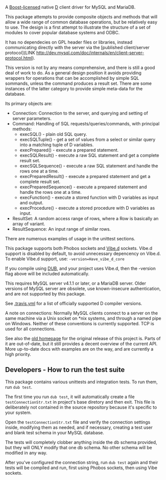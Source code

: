 A [Boost-licensed](http://www.boost.org/LICENSE_1_0.txt) native [D](http://dlang.org)
client driver for MySQL and MariaDB.

This package attempts to provide composite objects and methods that will
allow a wide range of common database operations, but be relatively easy to
use. The design is a first attempt to illustrate the structure of a set of
modules to cover popular database systems and ODBC.

It has no dependecies on GPL header files or libraries, instead communicating
directly with the server via the
[published client/server protocol](LINK http://dev.mysql.com/doc/internals/en/client-server-protocol.html).

This version is not by any means comprehensive, and there is still a good
deal of work to do. As a general design position it avoids providing
wrappers for operations that can be accomplished by simple SQL sommands,
unless the command produces a result set. There are some instances of the
latter category to provide simple meta-data for the database.

Its primary objects are:
- Connection: Connection to the server, and querying and setting of server parameters.
- Command: Handling of SQL requests/queries/commands, with principal methods:
	- execSQL() - plain old SQL query.
	- execSQLTuple() - get a set of values from a select or similar query into a matching tuple of D variables.
	- execPrepared() - execute a prepared statement.
	- execSQLResult() - execute a raw SQL statement and get a complete result set.
	- execSQLSequence() - execute a raw SQL statement and handle the rows one at a time.
	- execPreparedResult() - execute a prepared statement and get a complete result set.
	- execPreparedSequence() - execute a prepared statement and handle the rows one at a time.
	- execFunction() - execute a stored function with D variables as input and output.
	- execProcedure() - execute a stored procedure with D variables as input.
- ResultSet: A random access range of rows, where a Row is basically an array of variant.
- ResultSequence: An input range of similar rows.

There are numerous examples of usage in the unittest sections.

This package supports both Phobos sockets and [Vibe.d](http://vibed.org/)
sockets. Vibe.d support is disabled by default, to avoid unnecessary
depencency on Vibe.d. To enable Vibe.d support, use:
	`-version=Have_vibe_d_core`

If you compile using [DUB](http://code.dlang.org/getting_started),
and your project uses Vibe.d, then the -version flag above will be included
automatically.

This requires MySQL server v4.1.1 or later, or a MariaDB server. Older
versions of MySQL server are obsolete, use known-insecure authentication,
and are not supported by this package.

See [.travis.yml](https://github.com/mysql-d/mysql-native/blob/master/.travis.yml)
for a list of officially supported D compiler versions.

A note on connections: Normally MySQL clients connect to a server on
the same machine via a Unix socket on *nix systems,
and through a named pipe on Windows. Neither of these conventions is
currently supported. TCP is used for all connections.

See also the [old homepage](http://britseyeview.com/software/mysqln/)
for the original release of this project is. Parts of it are out-of-date,
but it still provides a decent overview of the current API. More up-to-date
docs with examples are on the way, and are currently a high priority.

Developers - How to run the test suite
--------------------------------------

This package contains various unittests and integration tests. To run them,
run `dub test`.

The first time you run `dub test`, it will automatically create a
file `testConnectionStr.txt` in project's base diretory and then exit.
This file is deliberately not contained in the source repository
because it's specific to your system.

Open the `testConnectionStr.txt` file and verify the connection settings
inside, modifying them as needed, and if necessary, creating a test user and
blank test schema in your MySQL database.

The tests will completely clobber anything inside the db schema provided,
but they will ONLY modify that one db schema. No other schema will be
modified in any way.

After you've configured the connection string, run `dub test` again
and their tests will be compiled and run, first using Phobos sockets,
then using Vibe sockets.
